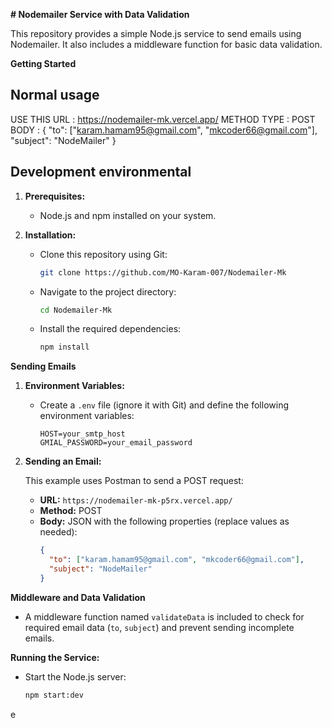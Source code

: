 **# Nodemailer Service with Data Validation**

This repository provides a simple Node.js service to send emails using Nodemailer. It also includes a middleware function for basic data validation.

**Getting Started**

## Normal usage

USE THIS URL : https://nodemailer-mk.vercel.app/
METHOD TYPE : POST
BODY :   {
       "to": ["karam.hamam95@gmail.com", "mkcoder66@gmail.com"],
       "subject": "NodeMailer"
     }

## Development environmental
1. **Prerequisites:**

   - Node.js and npm installed on your system.

2. **Installation:**

   - Clone this repository using Git:

     ```bash
     git clone https://github.com/MO-Karam-007/Nodemailer-Mk
     ```

   - Navigate to the project directory:

     ```bash
     cd Nodemailer-Mk
     ```

   - Install the required dependencies:
     ```bash
     npm install
     ```

**Sending Emails**

1. **Environment Variables:**

   - Create a `.env` file (ignore it with Git) and define the following environment variables:
     ```
     HOST=your_smtp_host
     GMIAL_PASSWORD=your_email_password
     ```

2. **Sending an Email:**

   This example uses Postman to send a POST request:

   - **URL:** `https://nodemailer-mk-p5rx.vercel.app/`
   - **Method:** POST
   - **Body:** JSON with the following properties (replace values as needed):
     ```json
     {
       "to": ["karam.hamam95@gmail.com", "mkcoder66@gmail.com"],
       "subject": "NodeMailer"
     }
     ```

**Middleware and Data Validation**

- A middleware function named `validateData` is included to check for required email data (`to`, `subject`) and prevent sending incomplete emails.

**Running the Service:**

- Start the Node.js server:

  ```bash
  npm start:dev
  ```
e
